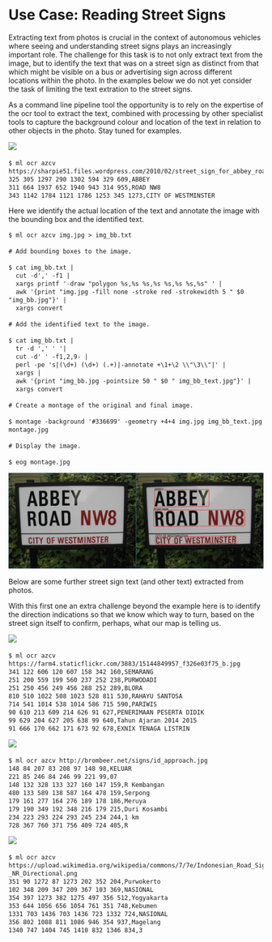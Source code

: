 Use Case: Reading Street Signs
==============================

Extracting text from photos is crucial in the context of autonomous
vehicles where seeing and understanding street signs plays an
increasingly important role. The challenge for this task is to not
only extract text from the image, but to identify the text that was on
a street sign as distinct from that which might be visible on a bus or
advertising sign across different locations within the photo. In the
examples below we do not yet consider the task of limiting the text
extration to the street signs. 

As a command line pipeline tool the opportunity is to rely on the
expertise of the ocr tool to extract the text, combined with
processing by other specialist tools to capture the background colour
and location of the text in relation to other objects in the
photo. Stay tuned for examples.

![](https://sharpie51.files.wordpress.com/2010/02/street_sign_for_abbey_road_in_westminster_london_england_img_1461.jpg)

```console
$ ml ocr azcv https://sharpie51.files.wordpress.com/2010/02/street_sign_for_abbey_road_in_westminster_london_england_img_1461.jpg
325 305 1297 290 1302 594 329 609,ABBEY
311 664 1937 652 1940 943 314 955,ROAD NW8
343 1142 1784 1121 1786 1253 345 1273,CITY OF WESTMINSTER
```
Here we identify the actual location of the text and annotate the
image with the bounding box and the identified text.

```console
$ ml ocr azcv img.jpg > img_bb.txt

# Add bounding boxes to the image.

$ cat img_bb.txt |
  cut -d',' -f1 |
  xargs printf '-draw "polygon %s,%s %s,%s %s,%s %s,%s" ' |
  awk '{print "img.jpg -fill none -stroke red -strokewidth 5 " $0 "img_bb.jpg"}' |
  xargs convert

# Add the identified text to the image.

$ cat img_bb.txt |
  tr -d ',' ' '| 
  cut -d' ' -f1,2,9- | 
  perl -pe 's|(\d+) (\d+) (.+)|-annotate +\1+\2 \\"\3\\"|' | 
  xargs | 
  awk '{print "img_bb.jpg -pointsize 50 " $0 " img_bb_text.jpg"}' | 
  xargs convert

# Create a montage of the original and final image.

$ montage -background '#336699' -geometry +4+4 img.jpg img_bb_text.jpg montage.jpg

# Display the image.

$ eog montage.jpg
```

![](abbey_with_bb_text.jpg)

Below are some further street sign text (and other text) extracted
from photos. 

With this first one an extra challenge beyond the example here is to
identify the direction indications so that we know which way to turn,
based on the street sign itself to confirm, perhaps, what our map is
telling us.

![](https://farm4.staticflickr.com/3883/15144849957_f326e03f75_b.jpg)
```console
$ ml ocr azcv https://farm4.staticflickr.com/3883/15144849957_f326e03f75_b.jpg
341 122 606 120 607 158 342 160,SEMARANG
251 200 559 199 560 237 252 238,PURWODADI
251 250 456 249 456 288 252 289,BLORA
810 510 1022 508 1023 528 811 530,RAHAYU SANTOSA
714 541 1014 538 1014 586 715 590,PARIWIS
90 610 213 609 214 626 91 627,PENERIMAAN PESERTA DIDIK
99 629 204 627 205 638 99 640,Tahun Ajaran 2014 2015
91 666 170 662 171 673 92 678,EXNIX TENAGA LISTRIN
```
![](http://brombeer.net/signs/id_approach.jpg)
```console
$ ml ocr azcv http://brombeer.net/signs/id_approach.jpg
148 84 207 83 208 97 148 98,KELUAR
221 85 246 84 246 99 221 99,07
148 132 328 133 327 160 147 159,R Kembangan
480 133 589 138 587 164 478 159,Serpong
179 161 277 164 276 189 178 186,Meruya
179 190 349 192 348 216 179 215,Duri Kosambi
234 223 293 224 293 245 234 244,1 km
728 367 760 371 756 409 724 405,R
```
![](https://upload.wikimedia.org/wikipedia/commons/7/7e/Indonesian_Road_Sign_-_NR_Directional.png)
```console
$ ml ocr azcv https://upload.wikimedia.org/wikipedia/commons/7/7e/Indonesian_Road_Sign_-_NR_Directional.png
351 90 1272 87 1273 202 352 204,Purwokerto
102 348 209 347 209 367 103 369,NASIONAL
354 397 1273 382 1275 497 356 512,Yogyakarta
353 644 1056 656 1054 761 351 748,Kebumen
1331 703 1436 703 1436 723 1332 724,NASIONAL
356 802 1088 811 1086 946 354 937,Magelang
1340 747 1404 745 1410 832 1346 834,3
```
